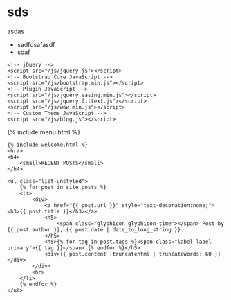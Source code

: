 # sds
asdas
- sadfdsafasdf
- sdaf

<!DOCTYPE html>
<html lang="en" markdown="1">
<head>
    <meta charset="utf-8">
    <meta http-equiv="X-UA-Compatible" content="IE=edge">
    <meta name="viewport" content="width=device-width, initial-scale=1">
    <meta name="description" content="">
    <meta name="author" content="">
    <title>
        {% if page.title %} {{ page.title }} {% else %} Mona's learning blog {% endif %}
    </title>
    <meta charset="utf-8">
    <meta name="viewport" content="width=device-width, initial-scale=1">
    <link rel="stylesheet" href="/css/bootstrap.min.css">
    <link rel="stylesheet" href="/css/blog.css">

    <!-- jQuery -->
    <script src="/js/jquery.js"></script>
    <!-- Bootstrap Core JavaScript -->
    <script src="/js/bootstrap.min.js"></script>
    <!-- Plugin JavaScript -->
    <script src="/js/jquery.easing.min.js"></script>
    <script src="/js/jquery.fittext.js"></script>
    <script src="/js/wow.min.js"></script>
    <!-- Custom Theme JavaScript -->
    <script src="/js/blog.js"></script>

</head>
<body markdown="1">

{% include menu.html %}

<div class="col-sm-9">

    {% include welcome.html %}
    <hr/>
    <h4>
        <small>RECENT POSTS</small>
    </h4>

    <ul class="list-unstyled">
        {% for post in site.posts %}
        <li>
            <div>
                <a href="{{ post.url }}" style="text-decoration:none;"><h3>{{ post.title }}</h3></a>
                <h5>
                    <span class="glyphicon glyphicon-time"></span> Post by {{ post.author }}, {{ post.date | date_to_long_string }}.
                </h5>
                <h5>{% for tag in post.tags %}<span class="label label-primary">{{ tag }}</span> {% endfor %}</h5>
                <div>{{ post.content |truncatehtml | truncatewords: 60 }}</div>
            </div>
            <hr>
        </li>
        {% endfor %}
    </ul>
</div>
<footer class="container-fluid">

</footer>

</body>
</html>
